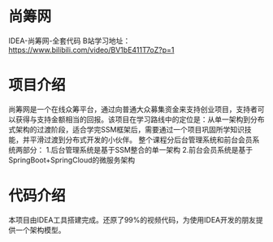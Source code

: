 # 尚筹网
IDEA-尚筹网-全套代码
B站学习地址：https://www.bilibili.com/video/BV1bE411T7oZ?p=1
# 项目介绍
尚筹网是一个在线众筹平台，通过向普通大众募集资金来支持创业项目，支持者可以获得与支持金额相当的回报。该项目在学习路线中的定位是：从单一架构到分布式架构的过渡阶段，适合学完SSM框架后，需要通过一个项目巩固所学知识技能，并平滑过渡到分布式开发的小伙伴。
整个课程分后台管理系统和前台会员系统两部分：
1.后台管理系统是基于SSM整合的单一架构
2.前台会员系统是基于SpringBoot+SpringCloud的微服务架构
# 代码介绍
本项目由IDEA工具搭建完成。还原了99%的视频代码，为使用IDEA开发的朋友提供一个架构模型。
